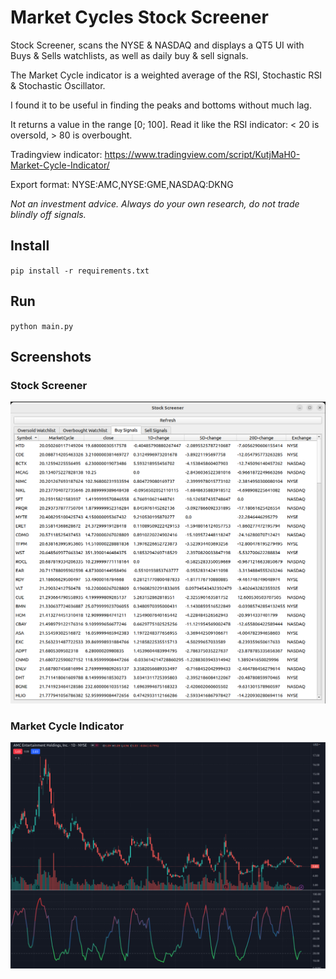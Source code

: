 # Market Cycles Stock Screener

Stock Screener, scans the NYSE & NASDAQ and displays a QT5 UI with Buys & Sells watchlists, as well as daily buy & sell signals.

The Market Cycle indicator is a weighted average of the RSI, Stochastic RSI & Stochastic Oscillator.

I found it to be useful in finding the peaks and bottoms without much lag.

It returns a value in the range [0; 100]. Read it like the RSI indicator: < 20 is oversold, > 80 is overbought.

Tradingview indicator: https://www.tradingview.com/script/KutjMaH0-Market-Cycle-Indicator/

Export format: NYSE:AMC,NYSE:GME,NASDAQ:DKNG


*Not an investment advice. Always do your own research, do not trade blindly off signals.*

## Install

`pip install -r requirements.txt`

## Run

`python main.py`


## Screenshots

### Stock Screener


![Screenshot](screenshot.png)


### Market Cycle Indicator

![Screenshot](screenshot-tradingview.png)


